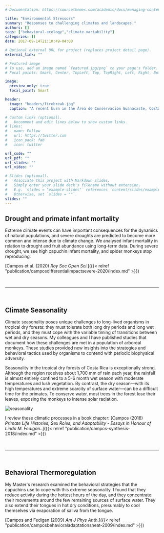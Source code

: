 ```yaml
---
# Documentation: https://sourcethemes.com/academic/docs/managing-content/

title: "Environmental Stressors"
summary: "Responses to challenging climates and landscapes."
authors: []
tags: ["behavioral-ecology","climate-variability"]
categories: []
date: 2017-09-14T21:10:49-04:00

# Optional external URL for project (replaces project detail page).
external_link: ""

# Featured image
# To use, add an image named `featured.jpg/png` to your page's folder.
# Focal points: Smart, Center, TopLeft, Top, TopRight, Left, Right, BottomLeft, Bottom, BottomRight.

image:
  preview_only: true
  focal_point: Smart

header:
  image: "headers/firebreak.jpg"
  caption: "A recent burn in the Área de Conservación Guanacaste, Costa Rica."

# Custom links (optional).
#   Uncomment and edit lines below to show custom links.
# links:
# - name: Follow
#   url: https://twitter.com
#   icon_pack: fab
#   icon: twitter

url_code: ""
url_pdf: ""
url_slides: ""
url_video: ""

# Slides (optional).
#   Associate this project with Markdown slides.
#   Simply enter your slide deck's filename without extension.
#   E.g. `slides = "example-slides"` references `content/slides/example-slides.md`.
#   Otherwise, set `slides = ""`.
slides: ""
---
```


## Drought and primate infant mortality

Extreme climate events can have important consequences for the dynamics of natural populations, and severe droughts are predicted to become more common and intense due to climate change. We analysed infant mortality in relation to drought and fruit abundance using long-term data. During severe drought, we see high capuchin infant mortality, and spider monkeys stop reproducing. 

[Campos et al. (2020) _Roy Soc Open Sci_.]({{< relref "publication/camposdifferentialimpactsevere-2020/index.md" >}})

<br>
<hr>
<br>

## Climate Seasonality

Climate seasonality poses unique challenges to long-lived organisms in tropical dry forests: they must tolerate both long dry periods and long wet periods, and they must cope with the variable timing of transitions between wet and dry seasons. My colleagues and I have published studies that document how these challenges are met in a population of arboreal monkeys. These studies provided new insights into the strategies and behavioral tactics used by organisms to contend with periodic biophysical adversity.

Seasonality in the tropical dry forests of Costa Rica is exceptionally strong. Although the region receives about 1,700 mm of rain each year, the rainfall is almost entirely confined to a 5-6 month wet season with moderate temperatures and lush vegetation. By contrast, the dry season&mdash;with its high temperatures and extreme scarcity of surface water&mdash;can be a difficult time for the primates. To conserve water, most trees in the forest lose their leaves, exposing the monkeys to intense solar radiation.

![seasonality](/img/plots/seasonality-map.jpg)

I review these climatic processes in a book chapter: [Campos (2018) _Primate Life Histories, Sex Roles, and Adaptability - Essays in Honour of Linda M. Fedigan._.]({{< relref "publication/campos-synthesis-2018/index.md" >}})

<br>
<hr>
<br>

## Behavioral Thermoregulation

My Master's research examined the behavioral strategies that the capuchins use to cope with this extreme seasonality. I found that they reduce activity during the hottest hours of the day, and they concentrate their movements around the few remaining sources of surface water. They also extend their tongues in hot dry conditions, presumably to cool themselves via evaporation of saliva from the tongue.

[Campos and Fedigan (2009) _Am J Phys Anth_.]({{< relref "publication/camposbehavioraladaptationsheat-2009/index.md" >}})

